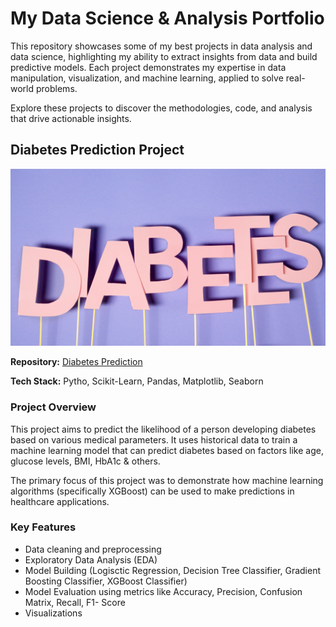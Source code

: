 # My Data Science & Analysis Portfolio

This repository showcases some of my best projects in data analysis and data science, highlighting my ability to extract insights from data and build predictive models. Each project demonstrates my expertise in data manipulation, visualization, and machine learning, applied to solve real-world problems.

Explore these projects to discover the methodologies, code, and analysis that drive actionable insights.

## Diabetes Prediction Project
![](https://github.com/MithamoMorgan/MY_PORTFOLIO_/blob/master/Diabetes.jpg)

**Repository:** [Diabetes Prediction](https://github.com/MithamoMorgan/Diabetes_Prediction)

**Tech Stack:** Pytho, Scikit-Learn, Pandas, Matplotlib, Seaborn

### Project Overview

This project aims to predict the likelihood of a person developing diabetes based on various medical parameters. It uses historical data to train a machine learning model that can predict diabetes based on factors like age, glucose levels, BMI, HbA1c & others.

The primary focus of this project was to demonstrate how machine learning algorithms (specifically XGBoost) can be used to make predictions in healthcare applications.

### Key Features

* Data cleaning and preprocessing
* Exploratory Data Analysis (EDA)
* Model Building (Logisctic Regression, Decision Tree Classifier, Gradient Boosting Classifier, XGBoost Classifier)
* Model Evaluation using metrics like Accuracy, Precision, Confusion Matrix, Recall, F1- Score
* Visualizations

